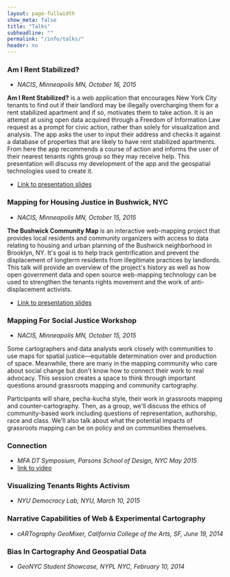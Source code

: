 ```yaml
---
layout: page-fullwidth
show_meta: false
title: "Talks"
subheadline: ""
permalink: "/info/talks/"
header: no
---
```


### Am I Rent Stabilized?
- *NACIS, Minneapolis MN, October 16, 2015*

**Am I Rent Stabilized?** is a web application that encourages New York City tenants to find out if their landlord may be illegally overcharging them for a rent stabilized apartment and if so, motivates them to take action. It is an attempt at using open data acquired through a Freedom of Information Law request as a prompt for civic action, rather than solely for visualization and analysis. The app asks the user to input their address and checks it against a database of properties that are likely to have rent stabilized apartments. From here the app recommends a course of action and informs the user of their nearest tenants rights group so they may receive help. This presentation will discuss my development of the app and the geospatial technologies used to create it.

- [Link to presentation slides]({{site.url}}{{site.baseurl}}/presentations/am-i-rent-stabilized/)

### Mapping for Housing Justice in Bushwick, NYC
- *NACIS, Minneapolis MN, October 15, 2015*   

**The Bushwick Community Map** is an interactive web-mapping project that provides local residents and community organizers with access to data relating to housing and urban planning of the Bushwick neighborhood in Brooklyn, NY. It's goal is to help track gentrification and prevent the displacement of longterm residents from illegitimate practices by landlords. This talk will provide an overview of the project's history as well as how open government data and open source web-mapping technology can be used to strengthen the tenants rights movement and the work of anti-displacement activists. 

- [Link to presentation slides]({{site.url}}{{site.baseurl}}/presentations/bcm-nacis-2015/)

### Mapping For Social Justice Workshop
- *NACIS, Minneapolis MN, October 15, 2015*

Some cartographers and data analysts work closely with communities to use maps for spatial justice—equitable determination over and production of space. Meanwhile, there are many in the mapping community who care about social change but don't know how to connect their work to real advocacy. This session creates a space to think through important questions around grassroots mapping and community cartography.

Participants will share, pecha-kucha style, their work in grassroots mapping and counter-cartography. Then, as a group, we'll discuss the ethics of community-based work including questions of representation, authorship, race and class. We'll also talk about what the potential impacts of grassroots mapping can be on policy and on communities themselves.

### Connection
- *MFA DT Symposium, Parsons School of Design, NYC May 2015*
- [link to video](https://vimeo.com/album/3468048/video/130331997#t=230s)

### Visualizing Tenants Rights Activism
- *NYU Democracy Lab, NYU, March 10, 2015*

### Narrative Capabilities of Web & Experimental Cartography
- *cARTography GeoMixer, California College of the Arts, SF, June 19, 2014*

### Bias In Cartography And Geospatial Data
- *GeoNYC Student Showcase, NYPL NYC, February 10, 2014*


